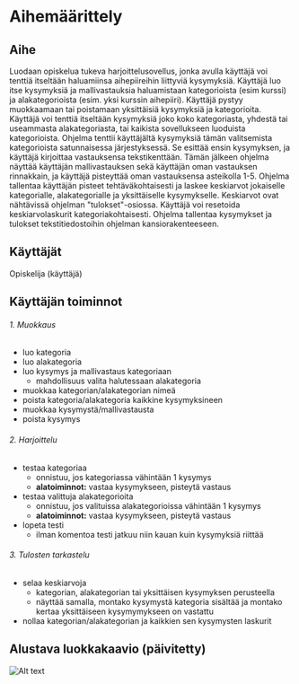 ﻿# Aihemäärittely
## Aihe
Luodaan opiskelua tukeva harjoittelusovellus, jonka avulla käyttäjä voi tenttiä itseltään haluamiinsa aihepiireihin liittyviä kysymyksiä. Käyttäjä luo itse kysymyksiä ja mallivastauksia haluamistaan kategorioista (esim kurssi) ja alakategorioista (esim. yksi kurssin aihepiiri). Käyttäjä pystyy muokkaamaan tai poistamaan yksittäisiä kysymyksiä ja kategorioita. Käyttäjä voi tenttiä itseltään kysymyksiä joko koko kategoriasta, yhdestä tai useammasta alakategoriasta, tai kaikista sovellukseen luoduista kategorioista. Ohjelma tenttii käyttäjältä kysymyksiä tämän valitsemista kategorioista satunnaisessa järjestyksessä. Se esittää ensin kysymyksen, ja käyttäjä kirjoittaa vastauksensa tekstikenttään. Tämän jälkeen ohjelma näyttää käyttäjän mallivastauksen sekä käyttäjän oman vastauksen rinnakkain, ja käyttäjä pisteyttää oman vastauksensa asteikolla 1-5. Ohjelma tallentaa käyttäjän pisteet tehtäväkohtaisesti ja laskee keskiarvot jokaiselle kategorialle, alakategorialle ja yksittäiselle kysymykselle. Keskiarvot ovat nähtävissä ohjelman "tulokset"-osiossa. Käyttäjä voi resetoida keskiarvolaskurit kategoriakohtaisesti. Ohjelma tallentaa kysymykset ja tulokset tekstitiedostoihin ohjelman kansiorakenteeseen.
## Käyttäjät
Opiskelija (käyttäjä)
## Käyttäjän toiminnot
###### 1. Muokkaus
- luo kategoria
- luo alakategoria
- luo kysymys ja mallivastaus kategoriaan
  - mahdollisuus valita halutessaan alakategoria
- muokkaa kategorian/alakategorian nimeä
- poista kategoria/alakategoria kaikkine kysymyksineen
- muokkaa kysymystä/mallivastausta
- poista kysymys
###### 2. Harjoittelu
- testaa kategoriaa
  - onnistuu, jos kategoriassa vähintään 1 kysymys
  - **alatoiminnot:** vastaa kysymykseen, pisteytä vastaus
- testaa valittuja alakategorioita
  - onnistuu, jos valituissa alakategorioissa vähintään 1 kysymys
  - **alatoiminnot:** vastaa kysymykseen, pisteytä vastaus
- lopeta testi
  - ilman komentoa testi jatkuu niin kauan kuin kysymyksiä riittää
###### 3. Tulosten tarkastelu
- selaa keskiarvoja
  - kategorian, alakategorian tai yksittäisen kysymyksen perusteella
  - näyttää samalla, montako kysymystä kategoria sisältää ja montako kertaa yksittäiseen kysymymykseen on vastattu
- nollaa kategorian/alakategorian ja kaikkien sen kysymysten laskurit

## Alustava luokkakaavio (päivitetty)
![Alt text](https://helsinkifi-my.sharepoint.com/personal/pietnurm_ad_helsinki_fi/_layouts/15/guestaccess.aspx?docid=1c8f7c6b1b2fd42e0b2ac9c7e810b6d86&authkey=AZ4M65fJtDPzjhMO4J8aR1Q)
